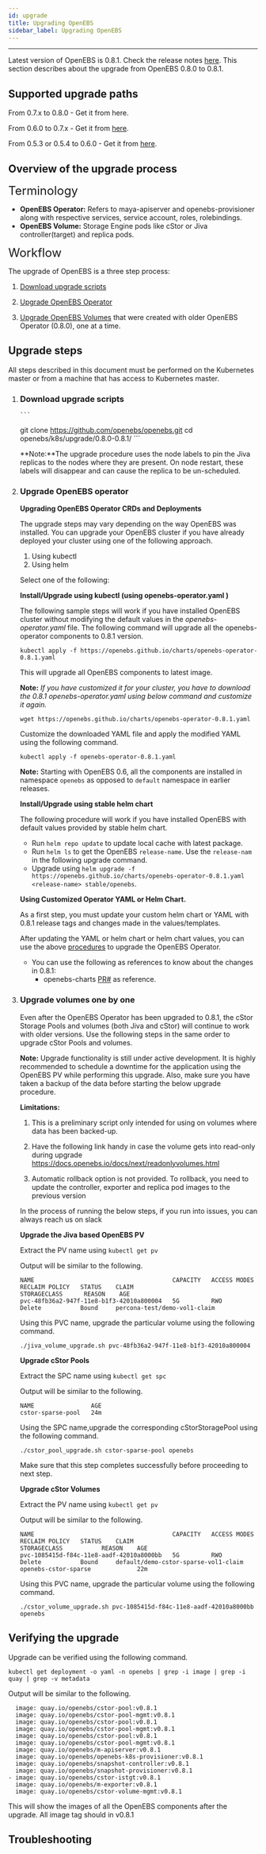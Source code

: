 ```yaml
---
id: upgrade
title: Upgrading OpenEBS
sidebar_label: Upgrading OpenEBS
---
```

------

Latest version of OpenEBS is 0.8.1. Check the release notes [here]().  This section describes about the upgrade from OpenEBS 0.8.0 to 0.8.1.

## Supported upgrade paths

From 0.7.x to 0.8.0 - Get it from here.

From 0.6.0 to 0.7.x - Get it from [here](https://v07-docs.openebs.io/docs/next/upgrade.html).

From 0.5.3 or 0.5.4 to 0.6.0 - Get it from [here](https://v06-docs.openebs.io/docs/next/upgrade.html).



## Overview of the upgrade process

<font size="5">Terminology</font>

- **OpenEBS Operator:** Refers to maya-apiserver and openebs-provisioner along with respective services, service account, roles, rolebindings.
- **OpenEBS Volume:** Storage Engine pods like cStor or Jiva controller(target)  and replica pods.

<font size="5">Workflow</font>

The upgrade of OpenEBS is a three step process:

1. [Download upgrade scripts](/docs/next/upgrade.html#download-upgrade-scripts)

2. [Upgrade  OpenEBS Operator](/docs/next/upgrade.html#upgrade-openebs-operator)

3. [Upgrade OpenEBS Volumes](/docs/next/upgrade.html#upgrade-volumes-one-by-one) that were created with older OpenEBS Operator (0.8.0), one at a time.

   

## Upgrade steps 

All steps described in this document must be performed on the Kubernetes master or from a machine that has access to Kubernetes master.

1. ### Download upgrade scripts

       ```
    git clone https://github.com/openebs/openebs.git
    cd openebs/k8s/upgrade/0.8.0-0.8.1/
       ```

    **Note:**The upgrade  procedure uses the node labels to pin the Jiva replicas to the nodes where they are present. On node restart, these labels will disappear and can cause the replica to be un-scheduled.

2. ### Upgrade OpenEBS operator

   **Upgrading OpenEBS Operator CRDs and Deployments**

   The upgrade steps may vary depending on the way OpenEBS was installed. You can upgrade your OpenEBS cluster if you have already deployed your cluster using one of the following approach.

   1. Using kubectl
   2. Using helm

   Select one of the following:

   **Install/Upgrade using kubectl (using openebs-operator.yaml )**

   The following sample steps will work if you have installed OpenEBS cluster without modifying the default values in the *openebs-operator.yaml* file.  The following command will upgrade all the openebs-operator components to 0.8.1 version.  

   ```
   kubectl apply -f https://openebs.github.io/charts/openebs-operator-0.8.1.yaml
   ```

   This will upgrade all OpenEBS components to latest image.

   **Note:** *If you have customized it for your cluster, you have to download the 0.8.1 openebs-operator.yaml using below command and customize it again.* 

   ```
   wget https://openebs.github.io/charts/openebs-operator-0.8.1.yaml
   ```

   Customize the downloaded YAML file and apply the modified YAML using the following command.

   ```
   kubectl apply -f openebs-operator-0.8.1.yaml
   ```

   **Note:** Starting with OpenEBS 0.6, all the components are installed in namespace `openebs` as opposed to `default` namespace in earlier releases.

   **Install/Upgrade using stable helm chart**

   The following procedure will work if you have installed OpenEBS with default values provided by stable helm chart.

   - Run `helm repo update` to update local cache with latest package.
   - Run `helm ls` to get the OpenEBS `release-name`. Use the `release-nam` in the following upgrade command.
   - Upgrade using `helm upgrade -f https://openebs.github.io/charts/openebs-operator-0.8.1.yaml <release-name> stable/openebs`.

   **Using Customized Operator YAML or Helm Chart.**

   As a first step, you must update your custom helm chart or YAML with 0.8.1 release tags and changes made in the values/templates.

   After updating the YAML or helm chart or helm chart values, you can use the above [procedures](https://staging-docs.openebs.io/docs/next/upgrade.html#install-upgrade-using-table-openebs-helm-chart) to upgrade the OpenEBS Operator.

   - You can use the following as references to know about the changes in 0.8.1:
     - openebs-charts [PR#](https://github.com/openebs/openebs/pull/) as reference.

3. ### Upgrade volumes one by one

    Even after the OpenEBS Operator has been upgraded to 0.8.1, the cStor Storage Pools and volumes (both Jiva and cStor) will continue to work with older versions. Use the following steps in the same order to upgrade cStor Pools and volumes.

    **Note:** Upgrade functionality is still under active development. It is highly recommended to schedule a downtime for the application using the OpenEBS PV while performing this upgrade. Also, make sure you have taken a backup of the data before starting the below upgrade procedure.

    **Limitations:**

    1. This is a preliminary script only intended for using on volumes where data has been backed-up.

    2. Have the following link handy in case the volume gets into read-only during upgrade <https://docs.openebs.io/docs/next/readonlyvolumes.html>

    3. Automatic rollback option is not provided. To rollback, you need to update the controller, exporter and replica pod images to the previous version

    In the process of running the below steps, if you run into issues, you can always reach us on slack

    **Upgrade the Jiva based OpenEBS PV**

    Extract the PV name using `kubectl get pv`

    Output will be similar to the following.

    ```
    NAME                                       CAPACITY   ACCESS MODES   RECLAIM POLICY   STATUS    CLAIM                          STORAGECLASS      REASON    AGE
    pvc-48fb36a2-947f-11e8-b1f3-42010a800004   5G         RWO            Delete           Bound     percona-test/demo-vol1-claim
    ```

    Using this PVC name, upgrade the particular volume using the following command. ​	

    ```
    ./jiva_volume_upgrade.sh pvc-48fb36a2-947f-11e8-b1f3-42010a800004
    ```

    **Upgrade cStor Pools**

    Extract the SPC name using `kubectl get spc`

    Output will be similar to the following.

    ```
    NAME                AGE
    cstor-sparse-pool   24m
    ```

    Using the SPC name,upgrade the corresponding cStorStoragePool using the following command.

    ```
    ./cstor_pool_upgrade.sh cstor-sparse-pool openebs
    ```

    Make sure that this step completes successfully before proceeding to next step.

    **Upgrade cStor Volumes**

    Extract the PV name using `kubectl get pv`

    Output will be similar to the following.

    ```
    NAME                                       CAPACITY   ACCESS MODES   RECLAIM POLICY   STATUS    CLAIM                                  STORAGECLASS           REASON    AGE
    pvc-1085415d-f84c-11e8-aadf-42010a8000bb   5G         RWO            Delete           Bound     default/demo-cstor-sparse-vol1-claim   openebs-cstor-sparse             22m
    ```

    Using this PVC name, upgrade the particular volume using the following command.

    ```
    ./cstor_volume_upgrade.sh pvc-1085415d-f84c-11e8-aadf-42010a8000bb openebs
    ```

## Verifying the upgrade

Upgrade can be verified using the following command.

```
kubectl get deployment -o yaml -n openebs | grep -i image | grep -i quay | grep -v metadata
```

Output will be similar to the following.

```
  image: quay.io/openebs/cstor-pool:v0.8.1
  image: quay.io/openebs/cstor-pool-mgmt:v0.8.1
  image: quay.io/openebs/cstor-pool:v0.8.1
  image: quay.io/openebs/cstor-pool-mgmt:v0.8.1
  image: quay.io/openebs/cstor-pool:v0.8.1
  image: quay.io/openebs/cstor-pool-mgmt:v0.8.1
  image: quay.io/openebs/m-apiserver:v0.8.1
  image: quay.io/openebs/openebs-k8s-provisioner:v0.8.1
  image: quay.io/openebs/snapshot-controller:v0.8.1
  image: quay.io/openebs/snapshot-provisioner:v0.8.1
- image: quay.io/openebs/cstor-istgt:v0.8.1
  image: quay.io/openebs/m-exporter:v0.8.1
  image: quay.io/openebs/cstor-volume-mgmt:v0.8.1
```

This will show the images of all the OpenEBS components after the upgrade. All image tag should in v0.8.1

## Troubleshooting 

<TBD>

<!-- Hotjar Tracking Code for https://docs.openebs.io -->

<script>
   (function(h,o,t,j,a,r){
       h.hj=h.hj||function(){(h.hj.q=h.hj.q||[]).push(arguments)};
       h._hjSettings={hjid:785693,hjsv:6};
       a=o.getElementsByTagName('head')[0];
       r=o.createElement('script');r.async=1;
       r.src=t+h._hjSettings.hjid+j+h._hjSettings.hjsv;
       a.appendChild(r);
   })(window,document,'https://static.hotjar.com/c/hotjar-','.js?sv=');
</script>


<!-- Global site tag (gtag.js) - Google Analytics -->
<script async src="https://www.googletagmanager.com/gtag/js?id=UA-92076314-12"></script>
<script>
  window.dataLayer = window.dataLayer || [];
  function gtag(){dataLayer.push(arguments);}
  gtag('js', new Date());

  gtag('config', 'UA-92076314-12');
</script>
